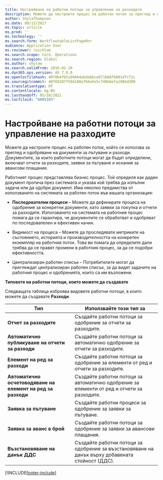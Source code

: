 ```yaml
---
title: Настройване на работни потоци за управление на разходите
description: Можете да настроите процес на работен поток за преглед и одобряване на документи за пътуване и разходи.
author: ShylaThompson
ms.date: 09/13/2017
ms.topic: article
ms.prod: ''
ms.technology: ''
ms.search.form: WorkflowtableListPageRnr
audience: Application User
ms.reviewer: roschlom
ms.search.scope: Core, Operations
ms.search.region: Global
ms.author: shylaw
ms.search.validFrom: 2016-02-28
ms.dyn365.ops.version: AX 7.0.0
ms.openlocfilehash: 4070b4fb5109464abdabbce971688fb881dfcf2c
ms.sourcegitcommit: 40f68387f594180af64a5e5c748b6efa188bd300
ms.translationtype: HT
ms.contentlocale: bg-BG
ms.lasthandoff: 05/10/2021
ms.locfileid: "6005103"
---
```

# <a name="set-up-expense-management-workflows"></a>Настройване на работни потоци за управление на разходите

Можете да настроите процес на работен поток, който се използва за преглед и одобряване на документи за пътуване и разходи. Документите, за които работните потоци могат да бъдат определени, включват отчети за разходите, заявки за пътуване и искания за авансови плащания.

Работният процес представлява бизнес процес. Той определя как даден документ протича през системата и указва кой трябва да изпълни задача или да одобри документ. Има няколко предимства от използването на системата за работен поток във вашата организация:

-   **Последователни процеси** – Можете да дефинирате процеса на одобрение за конкретни документи, като заявки за покупка и отчети за разходите. Използването на системата на работния процес помага да се гарантира, че документите се обработват и одобряват по последователен и ефективен начин.

-   Видимост на процеса – Можете да проследявате метриките на състоянието, историята и производителността на конкретен екземпляр на работния поток. Това ви помага да определите дали трябва да се правят промени в работния процес, за да се подобри ефективността.

-   Централизиран работен списък – Потребителите могат да преглеждат централизиран работен списък, за да видят задачите на работния процес и одобренията, които са им възложени. 

**Типовете на работни потоци, които можете да създавате**

Следващата таблица изброява видовете работни потоци, в които можете да създавате **Разходи**.


|              <strong>Тип</strong>              |                   <strong>Използвайте този тип за</strong>                   |
|-------------------------------------------------|-----------------------------------------------------------------------|
|         <strong>Отчет за разходите</strong>         |            Създайте работни потоци за одобрение за отчети за разходите.             |
|  <strong>Автоматично публикуване на отчети за разходи</strong>   |        Създайте работни потоци за автоматично одобрение за отчети за разходите.        |
|       <strong>Елемент на ред за разходи</strong>        |     Създайте работни потоци за одобрение за елементи от ред и отчети за разходите.      |
| <strong>Автоматично осчетоводяване на елемент на ред за разходи</strong> | Създайте работни потоци за автоматично одобрение за елементи от ред и отчети за разходите. |
|       <strong>Заявка за пътуване</strong>       |          Създайте работни процеси за одобрение за заявки за пътуване.           |
|      <strong>Заявка за аванс в брой</strong>      |         Създайте работни потоци за одобрение за заявки за авансови плащания.          |
|        <strong>Възстановяване на данък ДДС</strong>        | Създайте работни потоци за одобрение за възстановяване на данък върху добавената стойност (ДДС).  |



[!INCLUDE[footer-include](../includes/footer-banner.md)]